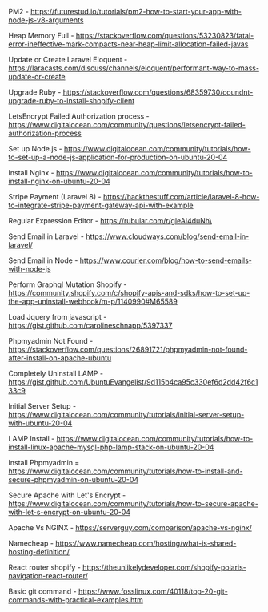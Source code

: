 PM2 - https://futurestud.io/tutorials/pm2-how-to-start-your-app-with-node-js-v8-arguments

Heap Memory Full - https://stackoverflow.com/questions/53230823/fatal-error-ineffective-mark-compacts-near-heap-limit-allocation-failed-javas

Update or Create Laravel Eloquent - https://laracasts.com/discuss/channels/eloquent/performant-way-to-mass-update-or-create

Upgrade Ruby - https://stackoverflow.com/questions/68359730/coundnt-upgrade-ruby-to-install-shopify-client

LetsEncrypt Failed Authorization process - https://www.digitalocean.com/community/questions/letsencrypt-failed-authorization-process

Set up Node.js - https://www.digitalocean.com/community/tutorials/how-to-set-up-a-node-js-application-for-production-on-ubuntu-20-04

Install Nginx - https://www.digitalocean.com/community/tutorials/how-to-install-nginx-on-ubuntu-20-04

Stripe Payment (Laravel 8) - https://hackthestuff.com/article/laravel-8-how-to-integrate-stripe-payment-gateway-api-with-example

Regular Expression Editor - https://rubular.com/r/gleAi4duNh\

Send Email in Laravel - https://www.cloudways.com/blog/send-email-in-laravel/

Send Email in Node - https://www.courier.com/blog/how-to-send-emails-with-node-js

Perform Graphql Mutation Shopify - https://community.shopify.com/c/shopify-apis-and-sdks/how-to-set-up-the-app-uninstall-webhook/m-p/1140990#M65589

Load Jquery from javascript - https://gist.github.com/carolineschnapp/5397337

Phpmyadmin Not Found - https://stackoverflow.com/questions/26891721/phpmyadmin-not-found-after-install-on-apache-ubuntu

Completely Uninstall LAMP - https://gist.github.com/UbuntuEvangelist/9d115b4ca95c330ef6d2dd42f6c133c9

Initial Server Setup - https://www.digitalocean.com/community/tutorials/initial-server-setup-with-ubuntu-20-04

LAMP Install - https://www.digitalocean.com/community/tutorials/how-to-install-linux-apache-mysql-php-lamp-stack-on-ubuntu-20-04

Install Phpmyadmin = https://www.digitalocean.com/community/tutorials/how-to-install-and-secure-phpmyadmin-on-ubuntu-20-04

Secure Apache with Let's Encrypt - https://www.digitalocean.com/community/tutorials/how-to-secure-apache-with-let-s-encrypt-on-ubuntu-20-04

Apache Vs NGINX - https://serverguy.com/comparison/apache-vs-nginx/

Namecheap - https://www.namecheap.com/hosting/what-is-shared-hosting-definition/

React router shopify - https://theunlikelydeveloper.com/shopify-polaris-navigation-react-router/

Basic git command - https://www.fosslinux.com/40118/top-20-git-commands-with-practical-examples.htm